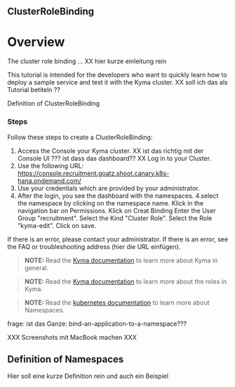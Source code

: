## ClusterRoleBinding

# Overview

The cluster role binding ... XX hier kurze einleitung rein

This tutorial is intended for the developers who want to quickly learn how to deploy a sample service and test it with the Kyma cluster.
 XX soll ich das als Tutorial betiteln ??

Definition of ClusterRoleBinding



### Steps



Follow these steps to create a ClusterRoleBinding:

1. Access the Console your Kyma cluster. XX ist das richtig mit der Console UI ??? ist dass das dashboard?? XX
Log in to your Cluster.
2. Use the following URL: https://console.recruitment.goatz.shoot.canary.k8s-hana.ondemand.com/
2. Use your credentials which are provided by your administrator.
3. After the login, you see the dashboard with the namespaces.
4.select the namespace by clicking on the namespace name.
Klick in the navigation bar on Permissions.
Klick on Creat Binding
Enter the User Group "recruitment".
Select the Kind "Cluster Role".
Select the Role "kyma-edit".
Click on save.

If there is an error, please contact your administrator.
If there is an error, see the FAQ or troubleshooting address (hier die URL einfügen).



>**NOTE:** Read the [Kyma documentation](https://kyma-project.io/docs) to learn more about Kyma in general.


>**NOTE:** Read the [Kyma documentation](https://kyma-project.io/docs/components/security#details-roles-in-kyma) to learn more about the roles in Kyma.
 

>**NOTE:** Read the [kubernetes documentation](https://kubernetes.io/docs/concepts/overview/working-with-objects/namespaces/) to learn more about Namespaces.


frage: ist das Ganze: bind-an-application-to-a-namespace???


XXX Screenshots mit MacBook machen XXX


## Definition of Namespaces


Hier soll eine kurze Definition rein und auch ein Beispiel 

